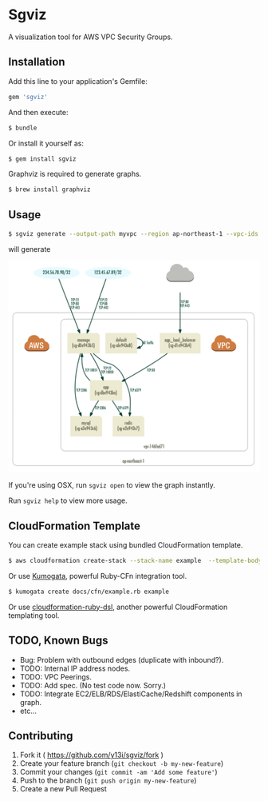 # Sgviz

A visualization tool for AWS VPC Security Groups.

## Installation

Add this line to your application's Gemfile:

```ruby
gem 'sgviz'
```

And then execute:

```bash
$ bundle
```

Or install it yourself as:

```bash
$ gem install sgviz
```

Graphviz is required to generate graphs.

```bash
$ brew install graphviz
```

## Usage

```bash
$ sgviz generate --output-path myvpc --region ap-northeast-1 --vpc-ids vpc-146fad71
```

will generate

![myvpc](docs/images/1.png)

If you're using OSX, run `sgviz open` to view the graph instantly.

Run `sgviz help` to view more usage.

## CloudFormation Template

You can create example stack using bundled CloudFormation template.

```bash
$ aws cloudformation create-stack --stack-name example  --template-body file:////path/to/this/repo/docs/cfn/example.json
```

Or use [Kumogata](https://github.com/winebarrel/kumogata), powerful Ruby-CFn integration tool.

```bash
$ kumogata create docs/cfn/example.rb example
```

Or use [cloudformation-ruby-dsl](https://github.com/bazaarvoice/cloudformation-ruby-dsl), another powerful CloudFormation templating tool.

## TODO, Known Bugs

* Bug: Problem with outbound edges (duplicate with inbound?).
* TODO: Internal IP address nodes.
* TODO: VPC Peerings.
* TODO: Add spec. (No test code now. Sorry.)
* TODO: Integrate EC2/ELB/RDS/ElastiCache/Redshift components in graph.
* etc...

## Contributing

1. Fork it ( https://github.com/y13i/sgviz/fork )
2. Create your feature branch (`git checkout -b my-new-feature`)
3. Commit your changes (`git commit -am 'Add some feature'`)
4. Push to the branch (`git push origin my-new-feature`)
5. Create a new Pull Request
